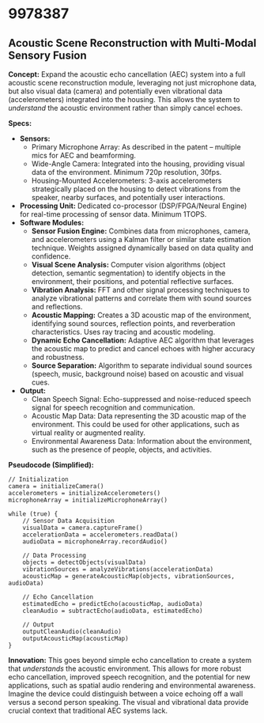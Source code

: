 # 9978387

## Acoustic Scene Reconstruction with Multi-Modal Sensory Fusion

**Concept:** Expand the acoustic echo cancellation (AEC) system into a full acoustic scene reconstruction module, leveraging not just microphone data, but also visual data (camera) and potentially even vibrational data (accelerometers) integrated into the housing. This allows the system to *understand* the acoustic environment rather than simply cancel echoes.

**Specs:**

*   **Sensors:**
    *   Primary Microphone Array: As described in the patent – multiple mics for AEC and beamforming.
    *   Wide-Angle Camera:  Integrated into the housing, providing visual data of the environment. Minimum 720p resolution, 30fps.
    *   Housing-Mounted Accelerometers:  3-axis accelerometers strategically placed on the housing to detect vibrations from the speaker, nearby surfaces, and potentially user interactions.
*   **Processing Unit:** Dedicated co-processor (DSP/FPGA/Neural Engine) for real-time processing of sensor data. Minimum 1TOPS.
*   **Software Modules:**
    *   **Sensor Fusion Engine:**  Combines data from microphones, camera, and accelerometers using a Kalman filter or similar state estimation technique.  Weights assigned dynamically based on data quality and confidence.
    *   **Visual Scene Analysis:**  Computer vision algorithms (object detection, semantic segmentation) to identify objects in the environment, their positions, and potential reflective surfaces.
    *   **Vibration Analysis:**  FFT and other signal processing techniques to analyze vibrational patterns and correlate them with sound sources and reflections.
    *   **Acoustic Mapping:**  Creates a 3D acoustic map of the environment, identifying sound sources, reflection points, and reverberation characteristics.  Uses ray tracing and acoustic modeling.
    *   **Dynamic Echo Cancellation:**  Adaptive AEC algorithm that leverages the acoustic map to predict and cancel echoes with higher accuracy and robustness.
    *   **Source Separation:**  Algorithm to separate individual sound sources (speech, music, background noise) based on acoustic and visual cues.
*   **Output:**
    *   Clean Speech Signal: Echo-suppressed and noise-reduced speech signal for speech recognition and communication.
    *   Acoustic Map Data:  Data representing the 3D acoustic map of the environment. This could be used for other applications, such as virtual reality or augmented reality.
    *   Environmental Awareness Data: Information about the environment, such as the presence of people, objects, and activities.

**Pseudocode (Simplified):**

```
// Initialization
camera = initializeCamera()
accelerometers = initializeAccelerometers()
microphoneArray = initializeMicrophoneArray()

while (true) {
    // Sensor Data Acquisition
    visualData = camera.captureFrame()
    accelerationData = accelerometers.readData()
    audioData = microphoneArray.recordAudio()

    // Data Processing
    objects = detectObjects(visualData)
    vibrationSources = analyzeVibrations(accelerationData)
    acousticMap = generateAcousticMap(objects, vibrationSources, audioData)

    // Echo Cancellation
    estimatedEcho = predictEcho(acousticMap, audioData)
    cleanAudio = subtractEcho(audioData, estimatedEcho)

    // Output
    outputCleanAudio(cleanAudio)
    outputAcousticMap(acousticMap)
}
```

**Innovation:**  This goes beyond simple echo cancellation to create a system that *understands* the acoustic environment. This allows for more robust echo cancellation, improved speech recognition, and the potential for new applications, such as spatial audio rendering and environmental awareness. Imagine the device could distinguish between a voice echoing off a wall versus a second person speaking.  The visual and vibrational data provide crucial context that traditional AEC systems lack.